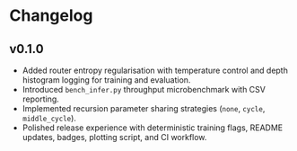 # Changelog

## v0.1.0

- Added router entropy regularisation with temperature control and depth histogram logging for training and evaluation.
- Introduced `bench_infer.py` throughput microbenchmark with CSV reporting.
- Implemented recursion parameter sharing strategies (`none`, `cycle`, `middle_cycle`).
- Polished release experience with deterministic training flags, README updates, badges, plotting script, and CI workflow.
